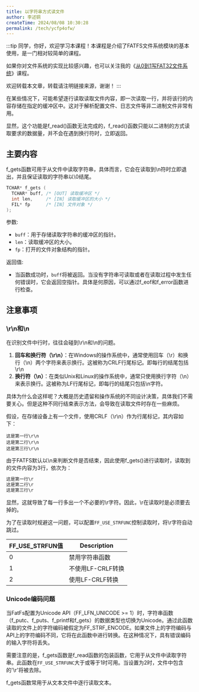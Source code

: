 ```yaml
---
title: 以字符串方式读文件
author: 李述铜
createTime: 2024/08/08 10:30:28
permalink: /tech/ycfp4ofw/
---
```

:::tip
同学，你好，欢迎学习本课程！本课程是介绍了FATFS文件系统模块的基本使用，是一门相对较简单的课程。

如果你对文件系统的实现比较感兴趣，也可以关注我的《[从0到1写FAT32文件系统](https://wuptg.xetlk.com/s/VeHie)》课程。

欢迎转载本文章，转载请注明链接来源，谢谢！
:::

在某些情况下，可能希望逐行读取读取文件内容，即一次读取一行，并将该行的内容存储在指定的缓冲区中。这对于解析配置文件、日志文件等非二进制文件非常有用。

显然，这个功能是f_read()函数无法完成的，f_read()函数只能以二进制的方式读取要求的数据量，并不会在遇到换行符时，立即返回。

## 主要内容
f_gets函数可用于从文件中读取字符串，具体而言，它会在读取到\n符时立即退出，并且保证读取的字符串以\0结尾。

```c
TCHAR* f_gets (
  TCHAR* buff, /* [OUT] 读取缓冲区 */
  int len,     /* [IN] 读取缓冲区的大小 */
  FIL* fp      /* [IN] 文件对象 */
);
```
参数:

- `buff`：用于存储读取字符串的缓冲区的指针。
- `len`：读取缓冲区的大小。
- `fp`：打开的文件对象结构的指针。

返回值:

- 当函数成功时，`buff`将被返回。当没有字符串可读取或者在读取过程中发生任何错误时，它会返回空指针。具体是何原因，可以通过f_eof和f_error函数进行检查。
  
## 注意事项
### \r\n和\n
在识别文件中行时，往往会碰到\r\n和\n的问题。

1.  **回车和换行符（\r\n）**：在Windows的操作系统中，通常使用回车（\r）和换行（\n）两个字符来表示换行。这被称为CRLF行尾标记。即每行的结尾包括\r\n
2.  **换行符（\n）**：在类似Unix和Linux的操作系统中，通常只使用换行字符（\n）来表示换行。这被称为LF行尾标记，即每行的结尾只包括\n字符。

具体为什么会这样呢？大概是历史遗留和操作系统的不同设计决策，具体我们不需要关心。但是这种不同行结束表示方法，会导致在读取文件时存在一些麻烦。

假设，在存储设备上有一个文件，使用CRLF（\r\n）作为行尾标记，其内容如下：

```
这是第一行\r\n
这是第二行\r\n
这是第三行\r\n
```
由于FATFS默认以\n来判断文件是否结束，因此使用f_gets()进行读取时，读取到的文件内容为3行，依次为：
```c
这是第一行\r
这是第二行\r
这是第三行\r
```
显然，这就导致了每一行多出一个不必要的\r字符。因此，\r在读取时是必须要去掉的。

为了在读取时规避这一问题，可以配置`FF_USE_STRFUNC`控制读取时，将\r字符自动跳过。

| FF_USE_STRFUN值 | Description |
| --- | --- |
| 0 | 禁用字符串函数 |
| 1 | 不使用LF-CRLF转换 |
| 2 | 使用LF-CRLF转换 |

### Unicode编码问题
当FatFs配置为Unicode API（FF_LFN_UNICODE >= 1）时，字符串函数（f_putc、f_puts、f_printf和f_gets）的数据类型也切换为Unicode。通过此函数读取的文件上的字符编码被假定为FF_STRF_ENCODE。如果文件上的字符编码与API上的字符编码不同，它将在此函数中进行转换。在这种情况下，具有错误编码的输入字符将丢失。

需要注意的是，f_gets函数是f_read函数的包装函数，它用于从文件中读取字符串。此函数在`FF_USE_STRFUNC`大于或等于1时可用。当设置为2时，文件中包含的'\r'将被去除。

f_gets函数常用于从文本文件中逐行读取文本。
